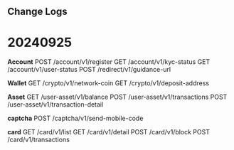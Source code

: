 ## Change Logs

# 20240925

__Account__
POST /account/v1/register
GET  /account/v1/kyc-status
GET /account/v1/user-status
POST /redirect/v1/guidance-url

__Wallet__
GET /crypto/v1/network-coin
GET /crypto/v1/deposit-address

__Asset__
GET /user-asset/v1/balance 
POST /user-asset/v1/transactions 
POST /user-asset/v1/transaction-detail

__captcha__
POST /captcha/v1/send-mobile-code

__card__
GET /card/v1/list
GET /card/v1/detail 
POST /card/v1/block 
POST /card/v1/transactions
